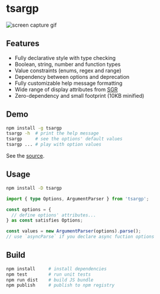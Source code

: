# tsargp

![screen capture gif](https://drive.google.com/uc?export=view&id=1bGzVFLEy3mUk1uBPeVGOiGv_1fBdOCUR 'screen capture gif')

## Features

- Fully declarative style with type checking
- Boolean, string, number and function types
- Value constraints (enums, regex and range)
- Dependency between options and deprecation
- Fully customizable help message formatting
- Wide range of display attributes from [SGR]
- Zero-dependency and small footprint (10KB minified)

## Demo

```sh
npm install -g tsargp
tsargp -h  # print the help message
tsargp     # see the options' default values
tsargp ... # play with option values
```

See the [source](examples/demo.ts).

## Usage

```sh
npm install -D tsargp
```

```ts
import { type Options, ArgumentParser } from 'tsargp';

const options = {
  // define options' attributes...
} as const satisfies Options;

const values = new ArgumentParser(options).parse();
// use `asyncParse` if you declare async fuction options
```

## Build

```sh
npm install     # install dependencies
npm test        # run unit tests
npm run dist    # build JS bundle
npm publish     # publish to npm registry
```

[SGR]: https://www.wikiwand.com/en/ANSI_escape_code#SGR_(Select_Graphic_Rendition)_parameters
